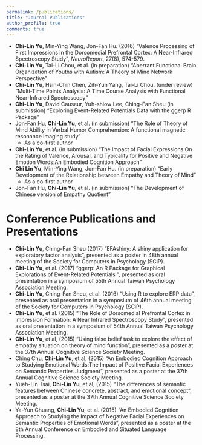 ```yaml
---
permalink: /publications/
title: "Journal Publications"
author_profile: true
comments: true
---
```

- **Chi-Lin Yu**, Min-Ying Wang, Jon-Fan Hu. (2016) “Valence Processing of First Impressions in the Dorsomedial Prefrontal Cortex: A Near-Infrared Spectroscopy Study”, *NeuroReport*, 27(8), 574-579.
- **Chi-Lin Yu**, Tai-Li Chou, et al. (in preparation) “Aberrant Functional Brain Organization of Youths with Autism: A Theory of Mind Network Perspective”
- **Chi-Lin Yu**, Hsin-Chin Chen, Zih-Yun Yang, Tai-Li Chou. (under review) “Multi-Time Points Analysis: A Time Course Analysis with Functional Near-Infrared Spectroscopy”
- **Chi-Lin Yu**, David Causeur, Yuh-shiow Lee, Ching-Fan Sheu (in submission) “Exploring Event-Related Potentials Data with the ggerp R Package”
- Jon-Fan Hu, **Chi-Lin Yu**, et al. (in submission) “The Role of Theory of Mind Ability in Verbal Humor Comprehension: A functional magnetic resonance imaging study”
    - As a co-first author
- **Chi-Lin Yu**, et al. (in submission) “The Impact of Facial Expressions On the Rating of Valence, Arousal, and Typicality for Positive and Negative Emotion Words:An Embodied Cognition Approach”
- **Chi Lin Yu**, Min-Ying Wang, Jon-Fan Hu. (in preparation) “Early Development of the Relationship between Empathy and Theory of Mind”
    - As a co-first author
- Jon-Fan Hu, **Chi-Lin Yu**, et al. (in submission) “The Development of Chinese version of Empathy Quotient”

Conference Publications and Presentations
=====
- **Chi-Lin Yu**, Ching-Fan Sheu (2017) “EFAshiny: A shiny application for exploratory factor analysis”, presented as a poster in 48th annual meeting of the Society for Computers in Psychology (SCiP).
- **Chi-Lin Yu**, et al. (2017) “ggerp: An R Package for Graphical Explorations of Event-Related Potentials ”, presented as oral presentation in a symposium of 55th Annual Taiwan Psychology Association Meeting.
- **Chi-Lin Yu**, Ching-Fan Sheu, et al. (2016) “Using R to explore ERP data”, presented as oral presentation in a symposium of 46th annual meeting of the Society for Computers in Psychology (SCiP).
- **Chi-Lin Yu**, et al. (2015) “The Role of Dorsomedial Prefrontal Cortex in Impression Formation: A Near Infrared Spectroscopy Study”, presented as oral presentation in a symposium of 54th Annual Taiwan Psychology Association Meeting.
- **Chi-Lin Yu**, et al, (2015) “Using false belief task to explore the effect of empathy situation on theory of mind function”, presented as a poster at the 37th Annual Cognitive Science Society Meeting.
- Ching Chu, **Chi-Lin Yu**, et al, (2015) “An Embodied Cognition Approach to Studying Emotional Words:The Impact of Positive Facial Experiences on Semantic Properties Judgment”, presented as a
poster at the 37th Annual Cognitive Science Society Meeting.
- Yueh-Lin Tsai, **Chi-Lin Yu**, et al, (2015) “The differences of semantic features between Chinese concrete, abstract, and emotional concept”, presented as a poster at the 37th Annual Cognitive Science Society Meeting.
- Ya-Yun Chuang, **Chi-Lin Yu**, et al. (2015) “An Embodied Cognition Approach to Studying the Impact of Negative Facial Experiences on Semantic Properties of Emotional Words”, presented as a poster at the 8th Annual Conference on Embodied and Situated Language Processing.
